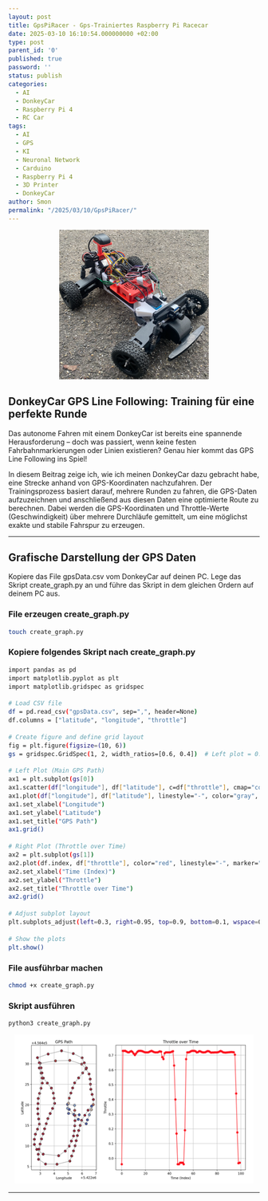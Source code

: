 ```yaml
---
layout: post
title: GpsPiRacer - Gps-Trainiertes Raspberry Pi Racecar
date: 2025-03-10 16:10:54.000000000 +02:00
type: post
parent_id: '0'
published: true
password: ''
status: publish
categories:
  - AI
  - DonkeyCar
  - Raspberry Pi 4
  - RC Car
tags:
  - AI
  - GPS
  - KI
  - Neuronal Network
  - Carduino
  - Raspberry Pi 4
  - 3D Printer
  - DonkeyCar
author: Smon
permalink: "/2025/03/10/GpsPiRacer/"
---
```


<p align="center">
  <img src="/assets/2025/03/gpspiracer_01.png" height="300" />
</p>


## DonkeyCar GPS Line Following: Training für eine perfekte Runde

Das autonome Fahren mit einem DonkeyCar ist bereits eine spannende Herausforderung – doch was passiert, wenn keine festen Fahrbahnmarkierungen oder Linien existieren? Genau hier kommt das GPS Line Following ins Spiel!

In diesem Beitrag zeige ich, wie ich meinen DonkeyCar dazu gebracht habe, eine Strecke anhand von GPS-Koordinaten nachzufahren. Der Trainingsprozess basiert darauf, mehrere Runden zu fahren, die GPS-Daten aufzuzeichnen und anschließend aus diesen Daten eine optimierte Route zu berechnen. Dabei werden die GPS-Koordinaten und Throttle-Werte (Geschwindigkeit) über mehrere Durchläufe gemittelt, um eine möglichst exakte und stabile Fahrspur zu erzeugen.

---

## Grafische Darstellung der GPS Daten
 
Kopiere das File gpsData.csv vom DonkeyCar auf deinen PC. Lege das Skript create_graph.py an und führe das Skript in dem gleichen Ordern auf deinem PC aus.

### File erzeugen create_graph.py

```sh
touch create_graph.py  
```

### Kopiere folgendes Skript nach create_graph.py

```sh
import pandas as pd
import matplotlib.pyplot as plt
import matplotlib.gridspec as gridspec

# Load CSV file
df = pd.read_csv("gpsData.csv", sep=",", header=None)
df.columns = ["latitude", "longitude", "throttle"]

# Create figure and define grid layout
fig = plt.figure(figsize=(10, 6))
gs = gridspec.GridSpec(1, 2, width_ratios=[0.6, 0.4])  # Left plot = 0.6, Right plot = 0.4

# Left Plot (Main GPS Path)
ax1 = plt.subplot(gs[0])
ax1.scatter(df["longitude"], df["latitude"], c=df["throttle"], cmap="coolwarm", edgecolors="k", s=50)
ax1.plot(df["longitude"], df["latitude"], linestyle="-", color="gray", alpha=0.7)
ax1.set_xlabel("Longitude")
ax1.set_ylabel("Latitude")
ax1.set_title("GPS Path")
ax1.grid()

# Right Plot (Throttle over Time)
ax2 = plt.subplot(gs[1])
ax2.plot(df.index, df["throttle"], color="red", linestyle="-", marker="o")
ax2.set_xlabel("Time (Index)")
ax2.set_ylabel("Throttle")
ax2.set_title("Throttle over Time")
ax2.grid()

# Adjust subplot layout
plt.subplots_adjust(left=0.3, right=0.95, top=0.9, bottom=0.1, wspace=0.3)  # Left margin at 0.3

# Show the plots
plt.show()
```

### File ausführbar machen
```sh
chmod +x create_graph.py
```

### Skript ausführen
```sh
python3 create_graph.py
```

<p align="center">
  <img src="/assets/2025/03/gpspiracer_02.png" height="300" />
</p>

---